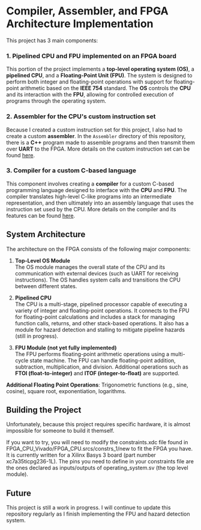 # Compiler, Assembler, and FPGA Architecture Implementation

This project has 3 main components:

### 1. **Pipelined CPU and FPU implemented on an FPGA board**
This portion of the project implements a **top-level operating system (OS)**, a **pipelined CPU**, and a **Floating-Point Unit (FPU)**. The system is designed to perform both integer and floating-point operations with support for floating-point arithmetic based on the **IEEE 754** standard. The **OS** controls the **CPU** and its interaction with the **FPU**, allowing for controlled execution of programs through the operating system.

### 2. **Assembler for the CPU's custom instruction set**
Because I created a custom instruction set for this project, I also had to create a custom **assembler**. In the `Assembler` directory of this repository, there is a **C++** program made to assemble programs and then transmit them over **UART** to the FPGA. More details on the custom instruction set can be found [here](./Assembler/README_Assembler.md).

### 3. **Compiler for a custom C-based language**
This component involves creating a **compiler** for a custom C-based programming language designed to interface with the **CPU** and **FPU**. The compiler translates high-level C-like programs into an intermediate representation, and then ultimately into an assembly language that uses the instruction set used by the CPU. More details on the compiler and its features can be found [here](./Compiler/README_Compiler.md).

## System Architecture

The architecture on the FPGA consists of the following major components:

1. **Top-Level OS Module**  
   The OS module manages the overall state of the CPU and its communication with external devices (such as UART for receiving instructions). The OS handles system calls and transitions the CPU between different states.

2. **Pipelined CPU**  
   The CPU is a multi-stage, pipelined processor capable of executing a variety of integer and floating-point operations. It connects to the FPU for floating-point calculations and includes a stack for managing function calls, returns, and other stack-based operations. It also has a module for hazard detection and stalling to mitigate pipeline hazards (still in progress).

3. **FPU Module (not yet fully implemented)**  
   The FPU performs floating-point arithmetic operations using a multi-cycle state machine. The FPU can handle floating-point addition, subtraction, multiplication, and division. Additional operations such as **FTOI (float-to-integer)** and **ITOF (integer-to-float)** are supported.

**Additional Floating Point Operations**: Trigonometric functions (e.g., sine, cosine), square root, exponentiation, logarithms.

## Building the Project
Unfortunately, because this project requires specific hardware, it is almost impossible for someone to build it themself. 

If you want to try, you will need to modify the constraints.xdc file found in FPGA_CPU_Vivado/FPGA_CPU.srcs/constrs_1/new to fit the FPGA you have. It is currently written for a Xilinx Basys 3 board (part number xc7a35ticpg236-1L). The pins you need to define in your constraints file are the ones declared as inputs/outputs of operating_system.sv (the top level module).

## Future
This project is still a work in progress. I will continue to update this repository regularly as I finish implementing the FPU and hazard detection system.

